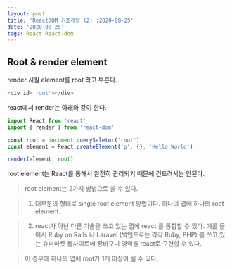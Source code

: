 ```yaml
---
layout: post
title: 'ReactDOM 기초개념 (2) :2020-08-25'
date: '2020-08-25'
tags: React React-dom
---
```


## Root & render element

render 시킬 element를 root 라고 부른다.

```javascript
<div id='root'></div>
```

react에서 render는 아래와 같이 한다.

```javascript
import React from 'react'
import { render } from 'react-dom'

const root = document.querySeletor('root')
const element = React.createElement('p', {}, 'Hello World')

render(element, root)
```

root element는 React를 통해서 완전히 관리되기 때문에 건드려서는 안된다.

> root element는 2가지 방법으로 쓸 수 있다.

> 1. 대부분의 형태로 single root element 방법이다. 하나의 앱에 하나의 root element.

> 2. react가 아닌 다른 기술을 쓰고 있는 앱에 react 를 통합할 수 있다. 예를 들어서 Ruby on Rails 나 Laravel (백엔드로는 각각 Ruby, PHP) 를 쓰고 있는 슈퍼마켓 웹사이트에 장바구니 영역을 react로 구현할 수 있다.

> 이 경우에 하나의 앱에 root가 1개 이상이 될 수 있다.
